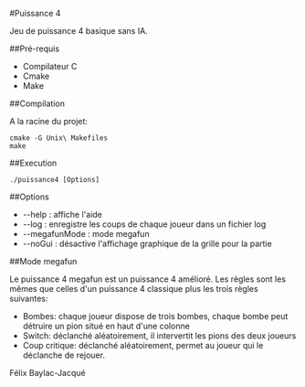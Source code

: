 #Puissance 4

Jeu de puissance 4 basique sans IA.

##Pré-requis

* Compilateur C
* Cmake
* Make

##Compilation

A la racine du projet:

    cmake -G Unix\ Makefiles
    make

##Execution

    ./puissance4 [Options]

##Options

* --help : affiche l'aide
* --log : enregistre les coups de chaque joueur dans un fichier log
* --megafunMode : mode megafun
* --noGui : désactive l'affichage graphique de la grille pour la partie

##Mode megafun

Le puissance 4 megafun est un puissance 4 amélioré. Les règles sont les mêmes que celles d'un puissance 4 classique plus les trois règles suivantes:

* Bombes: chaque joueur dispose de trois bombes, chaque bombe peut détruire un pion situé en haut d'une colonne
* Switch: déclanché aléatoirement, il intervertit les pions des deux joueurs
* Coup critique: déclanché aléatoirement, permet au joueur qui le déclanche de rejouer.

Félix Baylac-Jacqué
